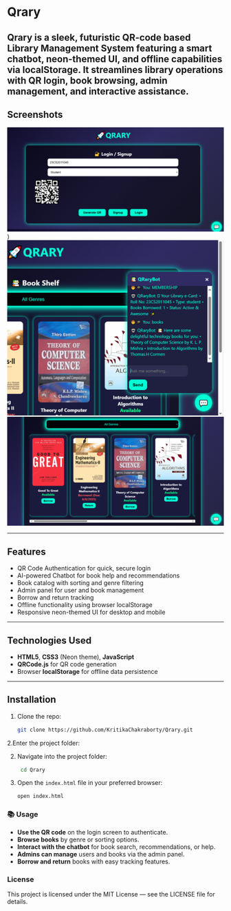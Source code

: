 # Qrary
Qrary is a sleek, futuristic **QR-code based Library Management System** featuring a smart chatbot, neon-themed UI, and offline capabilities via localStorage. It streamlines library operations with QR login, book browsing, admin management, and interactive assistance.
---

## Screenshots

![Login Screen](https://github.com/KritikaChakraborty/Qrary/blob/main/LOGIN-SS.PNG))  
![Qrary Chatbot](https://raw.githubusercontent.com/KritikaChakraborty/Qrary/main/QRARYBOT.PNG)  
![Genre Screenshot](https://raw.githubusercontent.com/KritikaChakraborty/Qrary/main/GENRE-SS.PNG)  

---

## Features

- QR Code Authentication for quick, secure login
- AI-powered Chatbot for book help and recommendations
- Book catalog with sorting and genre filtering
- Admin panel for user and book management
- Borrow and return tracking
- Offline functionality using browser localStorage
- Responsive neon-themed UI for desktop and mobile

---

## Technologies Used

- **HTML5**, **CSS3** (Neon theme), **JavaScript**
- **QRCode.js** for QR code generation
- Browser **localStorage** for offline data persistence

---

## Installation

1. Clone the repo:  
   ```bash
   git clone https://github.com/KritikaChakraborty/Qrary.git

2.Enter the project folder:

2. Navigate into the project folder:
    ```bash
     cd Qrary
    ```

3. Open the `index.html` file in your preferred browser:
    ```bash
    open index.html
    ```

### 📚 Usage

- **Use the QR code** on the login screen to authenticate.
- **Browse books** by genre or sorting options.
- **Interact with the chatbot** for book search, recommendations, or help.
- **Admins can manage** users and books via the admin panel.
- **Borrow and return** books with easy tracking features.

### License
This project is licensed under the MIT License — see the LICENSE file for details.
